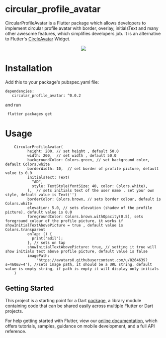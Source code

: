 # circular_profile_avatar

CircularProfileAvatar is a Flutter package which allows developers to implement circular profile avatar with border, overlay, initialsText and many other awesome features, which simplifies developers job. It is an alternative to Flutter's [CircleAvatar](https://docs.flutter.io/flutter/material/CircleAvatar-class.html) Widget.

<p align="center">
  <img src="https://github.com/ch-muhammad-adil/flutter-circular_profile_avatar/blob/master/Screenshot%202018-12-29%20at%205.53.17%20PM.png">
  <br/>
</p>


# Installation
         
   Add this to your package's pubspec.yaml file:      
         
    dependencies:
       circular_profile_avatar: ^0.0.2

and run 

     flutter packages get

# Usage

       
 
        CircularProfileAvatar(
              height: 200, // set height , default 50.0
              width: 200,  // set width , default 50.0
              backgroundColor: Colors.green, // set background color, default Colors.white
              borderWidth: 10,  // set border of profile picture, default value is 0.0
              initialsText: Text(
                "AD",
                style: TextStyle(fontSize: 40, color: Colors.white),
              ),  // sets initials text of the user name , set your own style, default value is Text('')
              borderColor: Colors.brown, // sets border colour, default is Colors.white
              elevation: 5.0, // sets elevation (shadow of the profile picture), default value is 0.0
              foregroundColor: Colors.brown.withOpacity(0.5), sets foreground colour of the profile picture, it works if showInitialTextAbovePicture = true , default value is Colors.transparent
              onTap: () {
                print('adil');
              }, // sets on tap 
              showInitialTextAbovePicture: true, // setting it true will show initials text above profile picture, default value is false  
              imagePath:
                  'https://avatars0.githubusercontent.com/u/8264639?s=460&v=4'), //sets image path, it should be a URL string. default value is empty string, if path is empty it will display only initials
        )



## Getting Started

This project is a starting point for a Dart
[package](https://flutter.io/developing-packages/),
a library module containing code that can be shared easily across
multiple Flutter or Dart projects.

For help getting started with Flutter, view our 
[online documentation](https://flutter.io/docs), which offers tutorials, 
samples, guidance on mobile development, and a full API reference.
